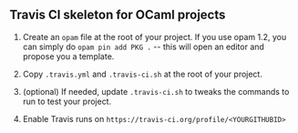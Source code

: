 ## Travis CI skeleton for OCaml projects

1. Create an `opam` file at the root of your project. If you use opam
   1.2, you can simply do `opam pin add PKG .` -- this will open an
   editor and propose you a template.

2. Copy `.travis.yml` and `.travis-ci.sh` at the root of your project.

3. (optional) If needed, update `.travis-ci.sh` to tweaks the commands
   to run to test your project.

4. Enable Travis runs on `https://travis-ci.org/profile/<YOURGITHUBID>`